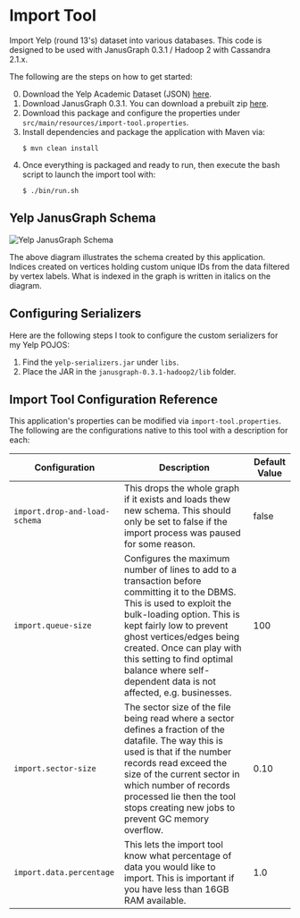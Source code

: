 # Import Tool
Import Yelp (round 13's) dataset into various databases. This code is designed to be used with JanusGraph 0.3.1 / Hadoop 2 with Cassandra 2.1.x.

The following are the steps on how to get started:

0) Download the Yelp Academic Dataset (JSON) [here](https://www.yelp.com/dataset/download).
1) Download JanusGraph 0.3.1.
   You can download a prebuilt zip [here](https://github.com/JanusGraph/janusgraph/releases/tag/v0.3.1).
2) Download this package and configure the properties under `src/main/resources/import-tool.properties`.
3) Install dependencies and package the application with Maven via:
    ```
    $ mvn clean install
    ```
4) Once everything is packaged and ready to run, then execute the bash script to launch the import tool with:
   ```
   $ ./bin/run.sh
   ```

## Yelp JanusGraph Schema

![Yelp JanusGraph Schema](/schema/ProvidentiaJanus.png "Yelp JanusGraph Schema")

The above diagram illustrates the schema created by this application. Indices created on vertices holding custom unique 
IDs from the data filtered by vertex labels. What is indexed in the graph is written in italics on the diagram.

## Configuring Serializers
Here are the following steps I took to configure the custom serializers for my Yelp POJOS:

1) Find the `yelp-serializers.jar` under `libs`.
2) Place the JAR in the `janusgraph-0.3.1-hadoop2/lib` folder.
    
## Import Tool Configuration Reference
This application's properties can be modified via `import-tool.properties`. The following are the configurations native 
to this tool with a description for each:

|Configuration|Description|Default Value|
|----|----|----|
|`import.drop-and-load-schema`|This drops the whole graph if it exists and loads thew new schema. This should only be set to false if the import process was paused for some reason.|false|
|`import.queue-size`|Configures the maximum number of lines to add to a transaction before committing it to the DBMS. This is used to exploit the bulk-loading option.  This is kept fairly low to prevent ghost vertices/edges being created. Once can play with this setting to find optimal balance where self-dependent data is not affected, e.g. businesses.|100|
|`import.sector-size`|The sector size of the file being read where a sector defines a fraction of the datafile. The way this is used is that if the number records read exceed the size of the current sector in which number of records processed lie then the tool stops creating new jobs to prevent GC memory overflow.|0.10|
|`import.data.percentage`|This lets the import tool know what percentage of data you would like to import. This is important if you have less than 16GB RAM available.|1.0|
